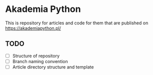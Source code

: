 # Akademia Python

This is repository for articles and code for them that are published on https://akademiapython.pl/

## TODO

- [ ] Structure of repository
- [ ] Branch naming convention
- [ ] Article directory structure and template
